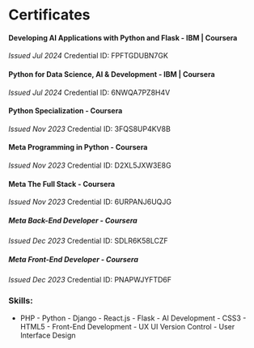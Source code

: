 # Certificates

#### Developing AI Applications with Python and Flask - IBM | Coursera
  *Issued Jul 2024*
  Credential ID: FPFTGDUBN7GK

#### Python for Data Science, AI & Development - IBM | Coursera
  *Issued Jul 2024*
  Credential ID: 6NWQA7PZ8H4V

#### Python Specialization - Coursera
  *Issued Nov 2023*
  Credential ID: 3FQS8UP4KV8B

#### Meta Programming in Python - Coursera
  *Issued Nov 2023*
  Credential ID: D2XL5JXW3E8G

#### Meta The Full Stack - Coursera
  *Issued Nov 2023*
  Credential ID: 6URPANJ6UQJG

##### Meta Back-End Developer - Coursera
  *Issued Dec 2023*
  Credential ID: SDLR6K58LCZF

##### Meta Front-End Developer - Coursera
  *Issued Dec 2023*
  Credential ID: PNAPWJYFTD6F

### Skills:
- PHP - Python - Django - React.js - Flask - AI Development - CSS3 - HTML5 - Front-End Development - UX UI  Version Control - User Interface Design  
